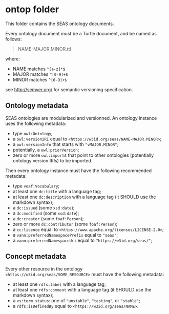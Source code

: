 # ontop folder

This folder contains the SEAS ontology documents. 

Every ontology document must be a Turtle document, and be named as follows:

> NAME-MAJOR.MINOR.ttl

where:

- NAME matches `^[a-z]*$`
- MAJOR matches `^[0-9]+$`
- MINOR matches `^[0-9]+$`

see http://semver.org/ for semantic versioning specification.

## Ontology metadata

SEAS ontologies are modularized and versionned. An ontology instance uses the following metadata:

- type `owl:Ontology`;
- a `owl:versionIRI` equal to `<https://w3id.org/seas/NAME-MAJOR.MINOR>`;
- a `owl:versionInfo` that starts with `"vMAJOR.MINOR"`;
- potentially, a `owl:priorVersion`;
- zero or more `owl:import`s that point to other ontologies (potentially ontology version IRIs) to be imported.


Then every ontology instance must have the following recommended metadata:

- type `voaf:Vocabulary`;
- at least one `dc:title` with a language tag;
- at least one `dc:description` with a language tag (it SHOULD use the markdown syntax);
- a `dc:issued` (some `xsd:date`);
- a `dc:modified` (some `xsd:date`);
- a `dc:creator` (some `foaf:Person`);
- zero or more `dc:contributor` (some `foaf:Person`);
- a `cc:licence` equal to `<https://www.apache.org/licenses/LICENSE-2.0>`;
- a `vann:preferredNamespacePrefix` equal to `"seas"`;
- a `vann:preferredNamespaceUri` equal to `"https://w3id.org/seas/"`;

## Concept metadata

Every other resource in the ontology `<https://w3id.org/seas/SOME_RESOURCE>` must have the following metadata:

- at least one `rdfs:label` with a language tag;
- at least one `rdfs:comment` with a language tag (it SHOULD use the markdown syntax);
- a `vs:term_status`: one of `"unstable"`, `"testing"`, or `"stable"`;
- a `rdfs:isDefinedBy` equal to `<https://w3id.org/seas/NAME>`.

